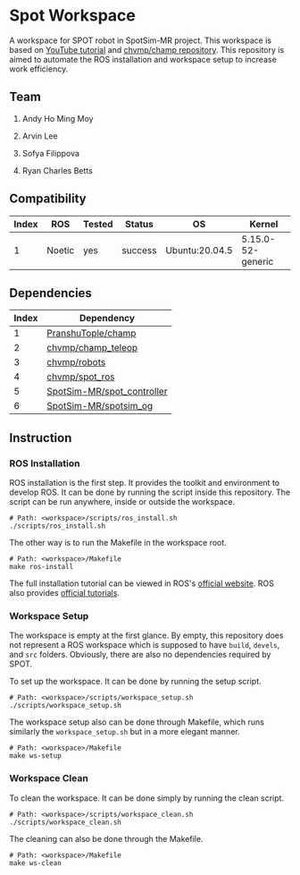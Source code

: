 # Spot Workspace

A workspace for SPOT robot in SpotSim-MR project. This workspace is based on [YouTube tutorial](https://www.youtube.com/watch?v=C9quuhNuWIM) and [chvmp/champ repository](https://github.com/chvmp/champ). This repository is aimed to automate the ROS installation and workspace setup to increase work efficiency.

## Team

1. Andy Ho Ming Moy

2. Arvin Lee

3. Sofya Filippova

4. Ryan Charles Betts

## Compatibility

| Index | ROS    | Tested | Status  | OS             | Kernel            |
| ----- | ------ | ------ | ------- | -------------- | ----------------- |
| 1     | Noetic | yes    | success | Ubuntu:20.04.5 | 5.15.0-52-generic |

## Dependencies

| Index | Dependency                                                                      |
| ----- | ------------------------------------------------------------------------------- |
| 1     | [PranshuTople/champ](https://github.com/PranshuTople/champ.git)                 |
| 2     | [chvmp/champ_teleop](https://github.com/chvmp/champ_teleop.git)                 |
| 3     | [chvmp/robots](https://github.com/chvmp/robots.git)                             |
| 4     | [chvmp/spot_ros](https://github.com/chvmp/spot_ros.git)                         |
| 5     | [SpotSim-MR/spot_controller](https://github.com/SpotSim-MR/spot_controller.git) |
| 6     | [SpotSim-MR/spotsim_og](https://github.com/SpotSim-MR/spotsim_og.git)           |

## Instruction

### ROS Installation

ROS installation is the first step. It provides the toolkit and environment to develop ROS. It can be done by running the script inside this repository. The script can be run anywhere, inside or outside the workspace.

```shell
# Path: <workspace>/scripts/ros_install.sh
./scripts/ros_install.sh
```

The other way is to run the Makefile in the workspace root.

```shell
# Path: <workspace>/Makefile
make ros-install
```

The full installation tutorial can be viewed in ROS's [official website](http://wiki.ros.org/noetic/Installation/Ubuntu). ROS also provides [official tutorials](http://wiki.ros.org/ROS/Tutorials).

### Workspace Setup

The workspace is empty at the first glance. By empty, this repository does not represent a ROS workspace which is supposed to have `build`, `devels`, and `src` folders. Obviously, there are also no dependencies required by SPOT.

To set up the workspace. It can be done by running the setup script.

```shell
# Path: <workspace>/scripts/workspace_setup.sh
./scripts/workspace_setup.sh
```

The workspace setup also can be done through Makefile, which runs similarly the `workspace_setup.sh` but in a more elegant manner.

```shell
# Path: <workspace>/Makefile
make ws-setup
```

### Workspace Clean

To clean the workspace. It can be done simply by running the clean script.

```shell
# Path: <workspace>/scripts/workspace_clean.sh
./scripts/workspace_clean.sh
```

The cleaning can also be done through the Makefile.

```shell
# Path: <workspace>/Makefile
make ws-clean
```
